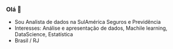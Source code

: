 ### Olá 👋

- Sou Analista de dados na SulAmérica Seguros e Previdência
- Interesses: Análise e apresentação de dados, Machile learning, DataScience, Estatística
- Brasil / RJ
<!--
**SilvioCSOliveira/SilvioCSOliveira** is a ✨ _special_ ✨ repository because its `README.md` (this file) appears on your GitHub profile.

Here are some ideas to get you started:


- 🌱 I’m currently learning ...
- 👯 I’m looking to collaborate on ...
- 🤔 I’m looking for help with ...
- 💬 Ask me about ...
- 📫 How to reach me: ...
- 😄 Pronouns: ...
- ⚡ Fun fact: ...
-->
